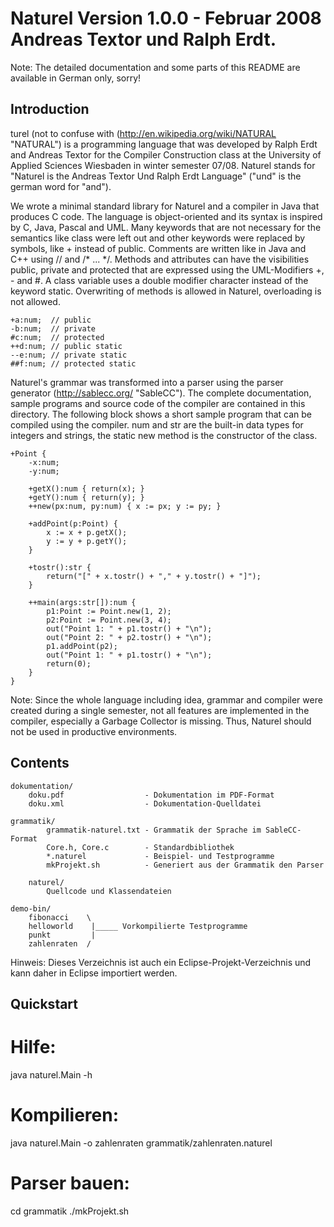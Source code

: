 Naturel Version 1.0.0 - Februar 2008
Andreas Textor und Ralph Erdt.
====================================

Note: The detailed documentation and some parts of this README are available in German only, sorry!

Introduction
------------

turel (not to confuse with (http://en.wikipedia.org/wiki/NATURAL "NATURAL") is a programming language
that was developed by Ralph Erdt and Andreas Textor for the Compiler Construction class at the
University of Applied Sciences Wiesbaden in winter semester 07/08.
Naturel stands for "Naturel is the Andreas Textor Und Ralph Erdt Language" ("und" is the german word for "and").

We wrote a minimal standard library for Naturel and a compiler in Java that produces C code. The language
is object-oriented and its syntax is inspired by C, Java, Pascal and UML. Many keywords that are not
necessary for the semantics like class were left out and other keywords were replaced by symbols, like +
instead of public. Comments are written like in Java and C++ using // and /* ... */. Methods and attributes
can have the visibilities public, private and protected that are expressed using the UML-Modifiers +, - and #.
A class variable uses a double modifier character instead of the keyword static. Overwriting of methods is
allowed in Naturel, overloading is not allowed.

	+a:num;  // public
	-b:num;  // private
	#c:num;  // protected
	++d:num; // public static
	--e:num; // private static
	##f:num; // protected static

Naturel's grammar was transformed into a parser using the parser generator (http://sablecc.org/ "SableCC").
The complete documentation, sample programs and source code of the compiler are contained in this directory.
The following block shows a short sample program that can be compiled using the compiler. num and str are
the built-in data types for integers and strings, the static new method is the constructor of the class.

	+Point {
		-x:num;
		-y:num;
	
		+getX():num { return(x); }
		+getY():num { return(y); }
		++new(px:num, py:num) { x := px; y := py; }
	
		+addPoint(p:Point) {
			x := x + p.getX();
			y := y + p.getY();
		}
	
		+tostr():str {
			return("[" + x.tostr() + "," + y.tostr() + "]");
		}
	
		++main(args:str[]):num {
			p1:Point := Point.new(1, 2);
			p2:Point := Point.new(3, 4);
			out("Point 1: " + p1.tostr() + "\n");
			out("Point 2: " + p2.tostr() + "\n");
			p1.addPoint(p2);
			out("Point 1: " + p1.tostr() + "\n");
			return(0);
		}
	}

Note: Since the whole language including idea, grammar and compiler were created during a
single semester, not all features are implemented in the compiler, especially a Garbage
Collector is missing. Thus, Naturel should not be used in productive environments.


Contents
--------

	dokumentation/
		doku.pdf                  - Dokumentation im PDF-Format
		doku.xml                  - Dokumentation-Quelldatei
	
	grammatik/
			grammatik-naturel.txt - Grammatik der Sprache im SableCC-Format
			Core.h, Core.c        - Standardbibliothek
			*.naturel             - Beispiel- und Testprogramme
			mkProjekt.sh          - Generiert aus der Grammatik den Parser
	
		naturel/
			Quellcode und Klassendateien
	
	demo-bin/
		fibonacci    \
		helloworld    |_____ Vorkompilierte Testprogramme
		punkt         |
		zahlenraten  /

Hinweis: Dieses Verzeichnis ist auch ein Eclipse-Projekt-Verzeichnis
und kann daher in Eclipse importiert werden.

Quickstart
----------

# Hilfe:
java naturel.Main -h

# Kompilieren:
java naturel.Main -o zahlenraten grammatik/zahlenraten.naturel

# Parser bauen:
cd grammatik
./mkProjekt.sh

